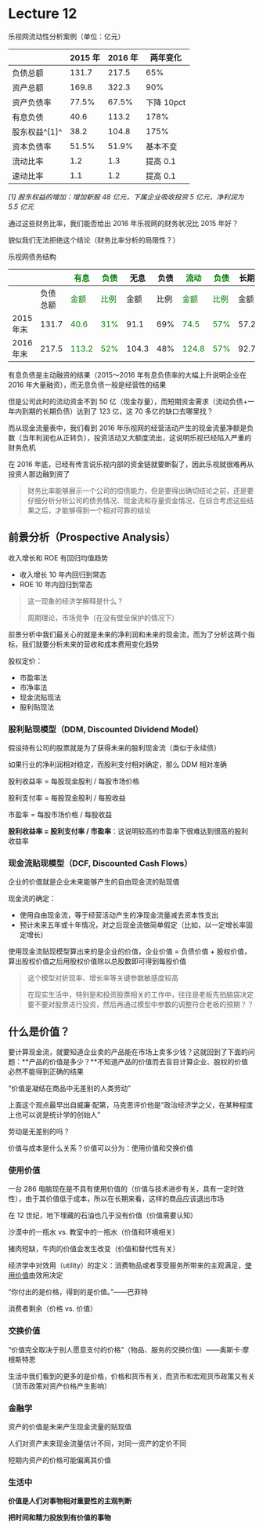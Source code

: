 # Lecture 12

乐视网流动性分析案例（单位：亿元）

|               | 2015 年 | 2016 年 | 两年变化   |
| ------------- | ------- | ------- | ---------- |
| 负债总额      | 131.7   | 217.5   | 65%        |
| 资产总额      | 169.8   | 322.3   | 90%        |
| 资产负债率    | 77.5%   | 67.5%   | 下降 10pct |
| 有息负债      | 40.6    | 113.2   | 178%       |
| 股东权益^[1]^ | 38.2    | 104.8   | 175%       |
| 资本负债率    | 51.5%   | 51.9%   | 基本不变   |
| 流动比率      | 1.2     | 1.3     | 提高 0.1   |
| 速动比率      | 1.1     | 1.2     | 提高 0.1   |

*[1] 股东权益的增加：增加新股 48 亿元，下属企业吸收投资 5 亿元，净利润为 5.5 亿元*

通过这些财务比率，我们能否给出 2016 年乐视网的财务状况比 2015 年好？

貌似我们无法拒绝这个结论（财务比率分析的局限性？）

乐视网债务结构

|           |          | <font color=green>有息</font>  | <font color=green>负债</font> | 无息  | 负债 | <font color=green>流动</font>  | <font color=green>负债</font> | 长期 | 负债 |
| --------- | -------- | ------------------------------ | ----------------------------- | ----- | ---- | ------------------------------ | ----------------------------- | ---- | ---- |
|           | 负债总额 | <font color=green>金额</font>  | <font color=green>比例</font> | 金额  | 比例 | <font color=green>金额</font>  | <font color=green>比例</font> | 金额 | 比例 |
| 2015 年末 | 131.7    | <font color=green>40.6</font>  | <font color=green>31%</font>  | 91.1  | 69%  | <font color=green>74.5</font>  | <font color=green>57%</font>  | 57.2 | 43%  |
| 2016 年末 | 217.5    | <font color=green>113.2</font> | <font color=green>52%</font>  | 104.3 | 48%  | <font color=green>124.8</font> | <font color=green>57%</font>  | 92.7 | 43%  |

有息负债是主动融资的结果（2015～2016 年有息负债率的大幅上升说明企业在 2016 年大量融资），而无息负债一般是经营性的结果

但是公司此时的流动资金不到 50 亿（现金存量），而短期资金需求（流动负债+一年内到期的长期负债）达到了 123 亿，这 70 多亿的缺口去哪里找？

而从现金流量表中，我们看到 2016 年乐视网的经营活动产生的现金流量净额是负数（当年利润也从正转负），投资活动又大额度流出，这说明乐视已经陷入严重的财务危机

在 2016 年底，已经有传言说乐视内部的资金链就要断裂了，因此乐视就很难再从投资人那边融到资了

> 财务比率能够展示一个公司的偿债能力，但是要得出确切结论之前，还是要仔细分析分析公司的债务情况、现金流和存量资金情况，在综合考虑这些结果之后，才能够得到一个相对可靠的结论

## 前景分析（Prospective Analysis）

收入增长和 ROE 有回归均值趋势

- 收入增长 10 年内回归到常态
- ROE 10 年内回归到常态

> 这一现象的经济学解释是什么？
>
> 周期理论，市场竞争（在没有壁垒保护的情况下）

前景分析中我们最关心的就是未来的净利润和未来的现金流，而为了分析这两个指标，我们就要分析未来的营收和成本费用变化趋势

股权定价：

- 市盈率法
- 市净率法
- 现金流贴现法
- 股利贴现法

### 股利贴现模型（DDM, Discounted Dividend Model）

假设持有公司的股票就是为了获得未来的股利现金流（类似于永续债）

如果行业的净利润相对稳定，而股利支付相对确定，那么 DDM 相对准确

股利收益率 = 每股现金股利 / 每股市场价格

股利支付率 = 每股现金股利 / 每股收益

市盈率 = 每股市场价格 / 每股收益

**股利收益率 = 股利支付率 / 市盈率**：这说明较高的市盈率下很难达到很高的股利收益率

### 现金流贴现模型（DCF, Discounted Cash Flows）

企业的价值就是企业未来能够产生的自由现金流的贴现值

现金流的确定：

- 使用自由现金流，等于经营活动产生的净现金流量减去资本性支出
- 预计未来五年或十年情况，对之后现金流做简单假定（比如，以一定增长率固定增长）

使用现金流贴现模型算出来的是企业的价值，企业价值 = 负债价值 + 股权价值，算出股权价值之后用股权价值除以总股数即可得到每股价值

> 这个模型对折现率、增长率等关键参数敏感度较高
>
> 在现实生活中，特别是和投资股票相关的工作中，往往是老板先拍脑袋决定要不要对股票进行投资，然后再通过模型中参数的调整符合老板的预期？？

## 什么是价值？

要计算现金流，就要知道企业卖的产品能在市场上卖多少钱？这就回到了下面的问题：**产品的价值是多少？**不知道产品的价值而去盲目计算企业、股权的价值必然不能得到正确的结果

“价值是凝结在商品中无差别的人类劳动”

上面这个观点最早出自威廉·配第，马克思评价他是“政治经济学之父，在某种程度上也可以说是统计学的创始人”

劳动是无差别的吗？

价值与成本是什么关系？价值可以分为：使用价值和交换价值

### 使用价值

一台 286 电脑现在是不具有使用价值的（价值与技术进步有关，具有一定时效性），由于其价值低于成本，所以在长期来看，这样的商品应该退出市场

在 12 世纪，地下埋藏的石油也几乎没有价值（价值需要认知）

沙漠中的一瓶水 vs. 教室中的一瓶水（价值和环境相关）

猪肉短缺，牛肉的价值会发生改变（价值和替代性有关）

经济学中对效用（utility）的定义：消费物品或者享受服务所带来的主观满足，<u>使用价值</u>由效用决定

“你付出的是价格，得到的是价值。”——巴菲特

消费者剩余（价格 vs. 价值）

### 交换价值

“价值完全取决于别人愿意支付的价格”（物品、服务的交换价值）——奥斯卡·摩根斯特恩

生活中我们看到的更多的是价格，价格和货币有关，而货币和宏观货币政策又有关（货币政策对资产价格产生影响）

### 金融学

资产的价值是未来产生现金流量的贴现值

人们对资产未来现金流量估计不同，对同一资产的定价不同

短期内资产的价格可能偏离其价值

### 生活中

**价值是人们对事物相对重要性的主观判断**

**把时间和精力投放到有价值的事物**
